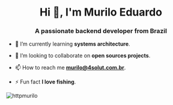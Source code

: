 <h1 align="center">Hi 👋, I'm Murilo Eduardo</h1>
<h3 align="center">A passionate backend developer from Brazil</h3>


- 🌱 I’m currently learning **systems architecture**.

- 👯 I’m looking to collaborate on **open sources projects**.

- 📫 How to reach me **murilo@4solut.com.br**.

- ⚡ Fun fact **I love fishing**.


<p><img align="center" src="https://github-readme-streak-stats.herokuapp.com/?user=httpmurilo&" alt="httpmurilo" /></p>
